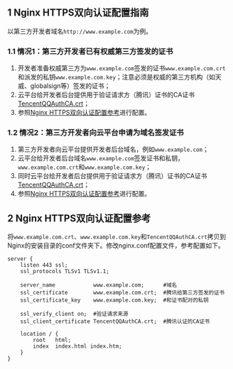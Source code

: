 ## 1 Nginx HTTPS双向认证配置指南

以第三方开发者域名`http://www.example.com`为例。

### 1.1 情况1：第三方开发者已有权威第三方签发的证书

1. 开发者准备权威第三方为`www.example.com`签发的证书`www.example.com.crt`和派发的私钥`www.example.com.key`；注意必须是权威的第三方机构（如天威、globalsign等）签发的证书；
1. 云平台给开发者后台提供用于验证请求方（腾讯）证书的CA证书[TencentQQAuthCA.crt](http://share.weiyun.com/7d86303625fda66998bcc46f79320503)；
2. 参照[Nginx HTTPS双向认证配置参考](#2-nginx-https.E5.8F.8C.E5.90.91.E8.AE.A4.E8.AF.81.E9.85.8D.E7.BD.AE.E5.8F.82.E8.80.83)进行配置。
	
### 1.2 情况2：第三方开发者向云平台申请为域名签发证书

1. 第三方开发者向云平台提供开发者后台域名，例如`www.example.com`；
1. 云平台给开发者后台域名`www.example.com`签发证书和私钥，`www.example.com.crt`和`www.example.com.key`；
1. 同时云平台给开发者后台提供用于验证请求方（腾讯）证书的CA证书[TencentQQAuthCA.crt](http://share.weiyun.com/7d86303625fda66998bcc46f79320503)；
2. 参照[Nginx HTTPS双向认证配置参考](#2-nginx-https.E5.8F.8C.E5.90.91.E8.AE.A4.E8.AF.81.E9.85.8D.E7.BD.AE.E5.8F.82.E8.80.83)进行配置。
	
## 2 Nginx HTTPS双向认证配置参考

将`www.example.com.crt`、`www.example.com.key`和`TencentQQAuthCA.crt`拷贝到Nginx的安装目录的conf文件夹下。修改nginx.conf配置文件，参考配置如下。

```
server {
    listen 443 ssl;
    ssl_protocols TLSv1 TLSv1.1;

    server_name            www.example.com;      #域名
    ssl_certificate        www.example.com.crt;  #腾讯给第三方签发的证书
    ssl_certificate_key    www.example.com.key;  #和证书配对的私钥

    ssl_verify_client on;  #验证请求来源
    ssl_client_certificate TencentQQAuthCA.crt;  #腾讯认证的CA证书
	
    location / {
        root   html;
        index  index.html index.htm;
    }
}
```
